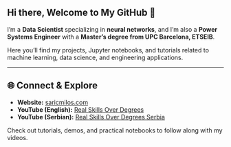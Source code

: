 ## Hi there, Welcome to My GitHub 👋

I’m a **Data Scientist** specializing in **neural networks**, and I’m also a **Power Systems Engineer** with a **Master’s degree from UPC Barcelona, ETSEIB**.  

Here you’ll find my projects, Jupyter notebooks, and tutorials related to machine learning, data science, and engineering applications.

---

## 🌐 Connect & Explore
- **Website:** [saricmilos.com](https://saricmilos.com/)  
- **YouTube (English):** [Real Skills Over Degrees](https://www.youtube.com/@realskillsoverdegrees)  
- **YouTube (Serbian):** [Real Skills Over Degrees Serbia](https://www.youtube.com/@saricmilos)  

Check out tutorials, demos, and practical notebooks to follow along with my videos.
